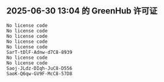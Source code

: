 ## 2025-06-30 13:04 的 GreenHub 许可证
```
No license code
No license code
No license code
No license code
No license code
SarT-tDlF-Adnw-d7C8-8939
No license code
No license code
Saoj-JLdz-DIqh-JuC8-D556
SaoK-Q6qw-GV9F-McC8-57D8
```
